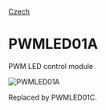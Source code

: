 
[Czech](./README.cs.md)
<!--- module --->
# PWMLED01A
<!--- Emodule --->

<!--- subtitle --->PWM LED control module <!--- Esubtitle --->

![PWMLED01A](/doc/img/PWMLED01A_QRcode.png)

<!--- description --->Replaced by PWMLED01C. <!--- Edescription --->
            